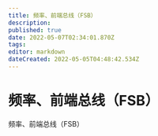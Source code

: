 ```yaml
---
title: 频率、前端总线（FSB）
description: 
published: true
date: 2022-05-07T02:34:01.870Z
tags: 
editor: markdown
dateCreated: 2022-05-05T04:48:42.534Z
---
```


# 频率、前端总线（FSB）
频率、前端总线（FSB）